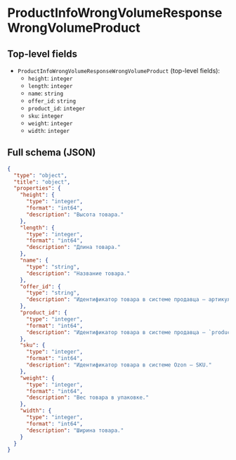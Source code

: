 # ProductInfoWrongVolumeResponseWrongVolumeProduct

## Top-level fields
- `ProductInfoWrongVolumeResponseWrongVolumeProduct` (top-level fields):
  - `height`: `integer`
  - `length`: `integer`
  - `name`: `string`
  - `offer_id`: `string`
  - `product_id`: `integer`
  - `sku`: `integer`
  - `weight`: `integer`
  - `width`: `integer`

## Full schema (JSON)
```json
{
  "type": "object",
  "title": "object",
  "properties": {
    "height": {
      "type": "integer",
      "format": "int64",
      "description": "Высота товара."
    },
    "length": {
      "type": "integer",
      "format": "int64",
      "description": "Длина товара."
    },
    "name": {
      "type": "string",
      "description": "Название товара."
    },
    "offer_id": {
      "type": "string",
      "description": "Идентификатор товара в системе продавца — артикул."
    },
    "product_id": {
      "type": "integer",
      "format": "int64",
      "description": "Идентификатор товара в системе продавца — `product_id`."
    },
    "sku": {
      "type": "integer",
      "format": "int64",
      "description": "Идентификатор товара в системе Ozon — SKU."
    },
    "weight": {
      "type": "integer",
      "format": "int64",
      "description": "Вес товара в упаковке."
    },
    "width": {
      "type": "integer",
      "format": "int64",
      "description": "Ширина товара."
    }
  }
}
```
